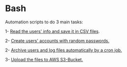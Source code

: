 # Bash
Automation scripts to do 3 main tasks: 

1- [Read the users' info and save it in CSV files](https://github.com/Moka1302/Bash/blob/main/data.sh).

2- [Create users' accounts with random passwords.](https://github.com/Moka1302/Bash/blob/main/user.sh)

2- [Archive users and log files automatically by a cron job.](https://github.com/Moka1302/Bash/blob/main/script-backup.yml)

3- [Upload the files to AWS S3-Bucket.](/script-backup.yml#L16)

